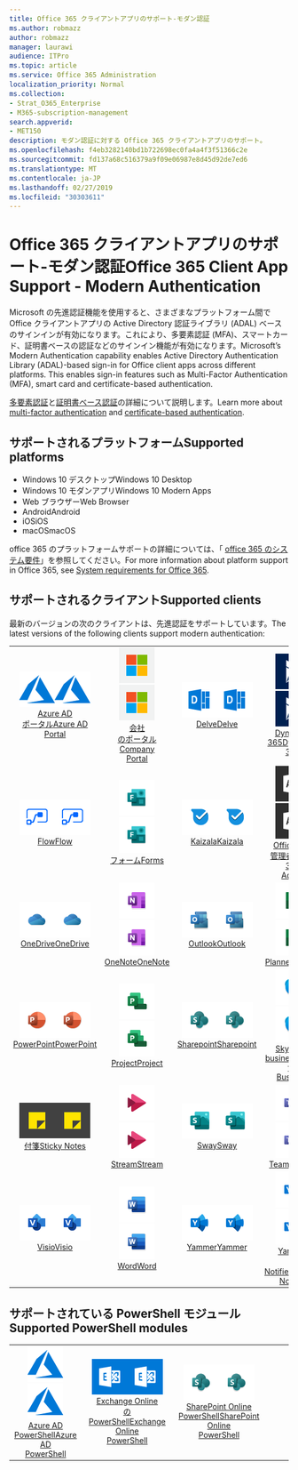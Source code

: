 ```yaml
---
title: Office 365 クライアントアプリのサポート-モダン認証
ms.author: robmazz
author: robmazz
manager: laurawi
audience: ITPro
ms.topic: article
ms.service: Office 365 Administration
localization_priority: Normal
ms.collection:
- Strat_O365_Enterprise
- M365-subscription-management
search.appverid:
- MET150
description: モダン認証に対する Office 365 クライアントアプリのサポート。
ms.openlocfilehash: f4eb3282140bd1b722698ec0fa4a4f3f51366c2e
ms.sourcegitcommit: fd137a68c516379a9f09e06987e8d45d92de7ed6
ms.translationtype: MT
ms.contentlocale: ja-JP
ms.lasthandoff: 02/27/2019
ms.locfileid: "30303611"
---
```

# <a name="office-365-client-app-support---modern-authentication"></a><span data-ttu-id="ef7a0-103">Office 365 クライアントアプリのサポート-モダン認証</span><span class="sxs-lookup"><span data-stu-id="ef7a0-103">Office 365 Client App Support - Modern Authentication</span></span>

<span data-ttu-id="ef7a0-p101">Microsoft の先進認証機能を使用すると、さまざまなプラットフォーム間で Office クライアントアプリの Active Directory 認証ライブラリ (ADAL) ベースのサインインが有効になります。これにより、多要素認証 (MFA)、スマートカード、証明書ベースの認証などのサインイン機能が有効になります。</span><span class="sxs-lookup"><span data-stu-id="ef7a0-p101">Microsoft’s Modern Authentication capability enables Active Directory Authentication Library (ADAL)-based sign-in for Office client apps across different platforms. This enables sign-in features such as Multi-Factor Authentication (MFA), smart card and certificate-based authentication.</span></span>

<span data-ttu-id="ef7a0-106">[多要素認証](https://docs.microsoft.com/azure/active-directory/authentication/multi-factor-authentication)と[証明書ベース認証](https://docs.microsoft.com/azure/active-directory/active-directory-certificate-based-authentication-get-started)の詳細について説明します。</span><span class="sxs-lookup"><span data-stu-id="ef7a0-106">Learn more about [multi-factor authentication](https://docs.microsoft.com/azure/active-directory/authentication/multi-factor-authentication) and [certificate-based authentication](https://docs.microsoft.com/azure/active-directory/active-directory-certificate-based-authentication-get-started).</span></span>

## <a name="supported-platforms"></a><span data-ttu-id="ef7a0-107">サポートされるプラットフォーム</span><span class="sxs-lookup"><span data-stu-id="ef7a0-107">Supported platforms</span></span>

 - <span data-ttu-id="ef7a0-108">Windows 10 デスクトップ</span><span class="sxs-lookup"><span data-stu-id="ef7a0-108">Windows 10 Desktop</span></span>
 - <span data-ttu-id="ef7a0-109">Windows 10 モダンアプリ</span><span class="sxs-lookup"><span data-stu-id="ef7a0-109">Windows 10 Modern Apps</span></span>
 - <span data-ttu-id="ef7a0-110">Web ブラウザー</span><span class="sxs-lookup"><span data-stu-id="ef7a0-110">Web Browser</span></span>
 - <span data-ttu-id="ef7a0-111">Android</span><span class="sxs-lookup"><span data-stu-id="ef7a0-111">Android</span></span>
 - <span data-ttu-id="ef7a0-112">iOS</span><span class="sxs-lookup"><span data-stu-id="ef7a0-112">iOS</span></span>
 - <span data-ttu-id="ef7a0-113">macOS</span><span class="sxs-lookup"><span data-stu-id="ef7a0-113">macOS</span></span>

<span data-ttu-id="ef7a0-114">office 365 のプラットフォームサポートの詳細については、「 [office 365 のシステム要件](https://products.office.com/office-system-requirements)」を参照してください。</span><span class="sxs-lookup"><span data-stu-id="ef7a0-114">For more information about platform support in Office 365, see [System requirements for Office 365](https://products.office.com/office-system-requirements).</span></span>

## <a name="supported-clients"></a><span data-ttu-id="ef7a0-115">サポートされるクライアント</span><span class="sxs-lookup"><span data-stu-id="ef7a0-115">Supported clients</span></span>

<span data-ttu-id="ef7a0-116">最新のバージョンの次のクライアントは、先進認証をサポートしています。</span><span class="sxs-lookup"><span data-stu-id="ef7a0-116">The latest versions of the following clients support modern authentication:</span></span>

| | | | | | |
|:---:|:---:|:---:|:---:|:---:|:---:|
| <span data-ttu-id="ef7a0-117">![Azure アイコン](media/o365-azure-64x64.png)</span><span class="sxs-lookup"><span data-stu-id="ef7a0-117">![Azure icon](media/o365-azure-64x64.png)</span></span> <br> [<span data-ttu-id="ef7a0-118">Azure AD <br>ポータル</span><span class="sxs-lookup"><span data-stu-id="ef7a0-118">Azure AD <br> Portal </span></span>](https://azure.microsoft.com/features/azure-portal/) | <span data-ttu-id="ef7a0-119">![会社のポータルのアイコン](media/o365-microsoft-64x64.png)</span><span class="sxs-lookup"><span data-stu-id="ef7a0-119">![Company portal icon](media/o365-microsoft-64x64.png)</span></span> <br> [<span data-ttu-id="ef7a0-120">会社<br>のポータル</span><span class="sxs-lookup"><span data-stu-id="ef7a0-120">Company <br> Portal </span></span>](https://docs.microsoft.com/intune-user-help/sign-in-to-the-company-portal) | <span data-ttu-id="ef7a0-121">![Delve アイコン](media/o365-delve-64x64.png)</span><span class="sxs-lookup"><span data-stu-id="ef7a0-121">![Delve icon](media/o365-delve-64x64.png)</span></span> <br> [<span data-ttu-id="ef7a0-122">Delve</span><span class="sxs-lookup"><span data-stu-id="ef7a0-122">Delve</span></span>](https://products.office.com/business/intelligent-search) | <span data-ttu-id="ef7a0-123">![Dynamics 365 アイコン](media/o365-dynamics365-64x64.png)</span><span class="sxs-lookup"><span data-stu-id="ef7a0-123">![Dynamics 365 icon](media/o365-dynamics365-64x64.png)</span></span> <br> [<span data-ttu-id="ef7a0-124">Dynamics 365</span><span class="sxs-lookup"><span data-stu-id="ef7a0-124">Dynamics 365</span></span>](https://dynamics.microsoft.com) | <span data-ttu-id="ef7a0-125">![[Excel] アイコン](media/o365-excel-64x64.png)</span><span class="sxs-lookup"><span data-stu-id="ef7a0-125">![Excel icon](media/o365-excel-64x64.png)</span></span> <br> [<span data-ttu-id="ef7a0-126">Excel</span><span class="sxs-lookup"><span data-stu-id="ef7a0-126">Excel</span></span>](https://products.office.com/excel) |
| <span data-ttu-id="ef7a0-127">![フローアイコン](media/o365-flow-64x64.png)</span><span class="sxs-lookup"><span data-stu-id="ef7a0-127">![Flow icon](media/o365-flow-64x64.png)</span></span> <br> [<span data-ttu-id="ef7a0-128">Flow</span><span class="sxs-lookup"><span data-stu-id="ef7a0-128">Flow</span></span>](https://flow.microsoft.com) | <span data-ttu-id="ef7a0-129">![フォームアイコン](media/o365-forms-64x64.png)</span><span class="sxs-lookup"><span data-stu-id="ef7a0-129">![Forms icon](media/o365-forms-64x64.png)</span></span> <br> [<span data-ttu-id="ef7a0-130">フォーム</span><span class="sxs-lookup"><span data-stu-id="ef7a0-130">Forms</span></span>](https://flow.microsoft.com/connectors/shared_microsoftforms/microsoft-forms/) | <span data-ttu-id="ef7a0-131">![Kaizala アイコン](media/o365-kaizala-64x64.png)</span><span class="sxs-lookup"><span data-stu-id="ef7a0-131">![Kaizala icon](media/o365-kaizala-64x64.png)</span></span> <br> [<span data-ttu-id="ef7a0-132">Kaizala</span><span class="sxs-lookup"><span data-stu-id="ef7a0-132">Kaizala</span></span>](https://products.office.com/en/business/microsoft-kaizala) | <span data-ttu-id="ef7a0-133">![Office 365 管理者アイコン](media/o365-o365admin-64x64.png)</span><span class="sxs-lookup"><span data-stu-id="ef7a0-133">![Office 365 Admin icon](media/o365-o365admin-64x64.png)</span></span> <br> [<span data-ttu-id="ef7a0-134">Office 365 <br>管理者</span><span class="sxs-lookup"><span data-stu-id="ef7a0-134">Office 365 <br> Admin</span></span>](https://products.office.com/business/manage-office-365-admin-app) | <span data-ttu-id="ef7a0-135">![レンズアイコン](media/o365-lens-64x64.png)</span><span class="sxs-lookup"><span data-stu-id="ef7a0-135">![Lens icon](media/o365-lens-64x64.png)</span></span> <br> [<span data-ttu-id="ef7a0-136">Office Lens</span><span class="sxs-lookup"><span data-stu-id="ef7a0-136">Office Lens</span></span>](https://www.microsoft.com/p/office-lens/9wzdncrfj3t8?activetab=pivot%3Aoverviewtab) | 
| <span data-ttu-id="ef7a0-137">![OneDrive for business アイコン](media/o365-OneDrive-64x64.png)</span><span class="sxs-lookup"><span data-stu-id="ef7a0-137">![OneDrive for Business icon](media/o365-OneDrive-64x64.png)</span></span> <br> [<span data-ttu-id="ef7a0-138">OneDrive</span><span class="sxs-lookup"><span data-stu-id="ef7a0-138">OneDrive</span></span>](https://products.office.com/onedrive-for-business/online-cloud-storage) |  <span data-ttu-id="ef7a0-139">![OneNote アイコン](media/o365-OneNote-64x64.png)</span><span class="sxs-lookup"><span data-stu-id="ef7a0-139">![OneNote icon](media/o365-OneNote-64x64.png)</span></span> <br> [<span data-ttu-id="ef7a0-140">OneNote</span><span class="sxs-lookup"><span data-stu-id="ef7a0-140">OneNote</span></span>](https://products.office.com/onenote) | <span data-ttu-id="ef7a0-141">![Outlook アイコン](media/o365-outlook-64x64.png)</span><span class="sxs-lookup"><span data-stu-id="ef7a0-141">![Outlook icon](media/o365-outlook-64x64.png)</span></span> <br> [<span data-ttu-id="ef7a0-142">Outlook</span><span class="sxs-lookup"><span data-stu-id="ef7a0-142">Outlook</span></span>](https://products.office.com/outlook) | <span data-ttu-id="ef7a0-143">![Planner アイコン](media/o365-planner-64x64.png)</span><span class="sxs-lookup"><span data-stu-id="ef7a0-143">![Planner icon](media/o365-planner-64x64.png)</span></span> <br> [<span data-ttu-id="ef7a0-144">Planner</span><span class="sxs-lookup"><span data-stu-id="ef7a0-144">Planner</span></span>](https://products.office.com/business/task-management-software) | <span data-ttu-id="ef7a0-145">![PowerBI アイコン](media/o365-powerbi-64x64.png)</span><span class="sxs-lookup"><span data-stu-id="ef7a0-145">![PowerBI icon](media/o365-powerbi-64x64.png)</span></span> <br> [<span data-ttu-id="ef7a0-146">Power BI</span><span class="sxs-lookup"><span data-stu-id="ef7a0-146">Power BI</span></span>](https://powerbi.microsoft.com)
| <span data-ttu-id="ef7a0-147">![[PowerPoint] アイコン](media/o365-powerpoint-64x64.png)</span><span class="sxs-lookup"><span data-stu-id="ef7a0-147">![PowerPoint icon](media/o365-powerpoint-64x64.png)</span></span> <br> [<span data-ttu-id="ef7a0-148">PowerPoint</span><span class="sxs-lookup"><span data-stu-id="ef7a0-148">PowerPoint</span></span>](https://products.office.com/powerpoint) | <span data-ttu-id="ef7a0-149">![プロジェクトアイコン](media/o365-project-64x64.png)</span><span class="sxs-lookup"><span data-stu-id="ef7a0-149">![Project icon](media/o365-project-64x64.png)</span></span> <br> [<span data-ttu-id="ef7a0-150">Project</span><span class="sxs-lookup"><span data-stu-id="ef7a0-150">Project</span></span>](https://products.office.com/project) | <span data-ttu-id="ef7a0-151">![SharePoint アイコン](media/o365-sharepoint-64x64.png)</span><span class="sxs-lookup"><span data-stu-id="ef7a0-151">![SharePoint icon](media/o365-sharepoint-64x64.png)</span></span> <br> [<span data-ttu-id="ef7a0-152">Sharepoint</span><span class="sxs-lookup"><span data-stu-id="ef7a0-152">Sharepoint</span></span>](https://products.office.com/sharepoint) | <span data-ttu-id="ef7a0-153">![Skype for business アイコン](media/o365-skypeforbusiness-64x64.png)</span><span class="sxs-lookup"><span data-stu-id="ef7a0-153">![Skype for Business icon](media/o365-skypeforbusiness-64x64.png)</span></span> <br> [<span data-ttu-id="ef7a0-154">Skype for <br> business</span><span class="sxs-lookup"><span data-stu-id="ef7a0-154">Skype for <br> Business</span></span>](https://www.skype.com/business/) | <span data-ttu-id="ef7a0-155">![StaffHub アイコン](media/o365-staffhub-64x64.png)</span><span class="sxs-lookup"><span data-stu-id="ef7a0-155">![StaffHub icon](media/o365-staffhub-64x64.png)</span></span> <br> [<span data-ttu-id="ef7a0-156">StaffHub</span><span class="sxs-lookup"><span data-stu-id="ef7a0-156">StaffHub</span></span>](https://products.office.com/microsoft-staffhub/staff-scheduling-software)
| <span data-ttu-id="ef7a0-157">![付箋アイコン](media/o365-stickynotes-64x64.png)</span><span class="sxs-lookup"><span data-stu-id="ef7a0-157">![Sticky Notes icon](media/o365-stickynotes-64x64.png)</span></span> <br> [<span data-ttu-id="ef7a0-158">付箋</span><span class="sxs-lookup"><span data-stu-id="ef7a0-158">Sticky Notes</span></span>](https://www.microsoft.com/p/microsoft-sticky-notes/9nblggh4qghw) | <span data-ttu-id="ef7a0-159">![ストリームアイコン](media/o365-stream-64x64.png)</span><span class="sxs-lookup"><span data-stu-id="ef7a0-159">![Stream icon](media/o365-stream-64x64.png)</span></span> <br> [<span data-ttu-id="ef7a0-160">Stream</span><span class="sxs-lookup"><span data-stu-id="ef7a0-160">Stream</span></span>](https://stream.microsoft.com) | <span data-ttu-id="ef7a0-161">![Sway アイコン](media/o365-sway-64x64.png)</span><span class="sxs-lookup"><span data-stu-id="ef7a0-161">![Sway icon](media/o365-sway-64x64.png)</span></span> <br> [<span data-ttu-id="ef7a0-162">Sway</span><span class="sxs-lookup"><span data-stu-id="ef7a0-162">Sway</span></span>](https://sway.com) | <span data-ttu-id="ef7a0-163">![Teams アイコン](media/o365-teams-64x64.png)</span><span class="sxs-lookup"><span data-stu-id="ef7a0-163">![Teams icon](media/o365-teams-64x64.png)</span></span> <br> [<span data-ttu-id="ef7a0-164">Teams</span><span class="sxs-lookup"><span data-stu-id="ef7a0-164">Teams</span></span>](https://products.office.com/microsoft-teams/group-chat-software) | <span data-ttu-id="ef7a0-165">![To do アイコン](media/o365-todo-64x64.png)</span><span class="sxs-lookup"><span data-stu-id="ef7a0-165">![To-Do icon](media/o365-todo-64x64.png)</span></span> <br> [<span data-ttu-id="ef7a0-166">To Do</span><span class="sxs-lookup"><span data-stu-id="ef7a0-166">To-Do</span></span>](https://todo.microsoft.com)
| <span data-ttu-id="ef7a0-167">![Visio アイコン](media/o365-visio-64x64.png)</span><span class="sxs-lookup"><span data-stu-id="ef7a0-167">![Visio icon](media/o365-visio-64x64.png)</span></span> <br> [<span data-ttu-id="ef7a0-168">Visio</span><span class="sxs-lookup"><span data-stu-id="ef7a0-168">Visio</span></span>](https://products.office.com/visio/flowchart-software) | <span data-ttu-id="ef7a0-169">![[Word] アイコン](media/o365-word-64x64.png)</span><span class="sxs-lookup"><span data-stu-id="ef7a0-169">![Word icon](media/o365-word-64x64.png)</span></span> <br> [<span data-ttu-id="ef7a0-170">Word</span><span class="sxs-lookup"><span data-stu-id="ef7a0-170">Word</span></span>](https://products.office.com/word) |<span data-ttu-id="ef7a0-171">![Yammer アイコン](media/o365-yammer-64x64.png)</span><span class="sxs-lookup"><span data-stu-id="ef7a0-171">![Yammer icon](media/o365-yammer-64x64.png)</span></span> <br> [<span data-ttu-id="ef7a0-172">Yammer</span><span class="sxs-lookup"><span data-stu-id="ef7a0-172">Yammer</span></span>](https://products.office.com/yammer/yammer-overview) | <span data-ttu-id="ef7a0-173">![Yammer アイコン](media/o365-yammer-64x64.png)</span><span class="sxs-lookup"><span data-stu-id="ef7a0-173">![Yammer icon](media/o365-yammer-64x64.png)</span></span> <br> [<span data-ttu-id="ef7a0-174">Yammer <br>の Notifier</span><span class="sxs-lookup"><span data-stu-id="ef7a0-174">Yammer <br> Notifier</span></span>](https://products.office.com/yammer/yammer-overview) |  |

## <a name="supported-powershell-modules"></a><span data-ttu-id="ef7a0-175">サポートされている PowerShell モジュール</span><span class="sxs-lookup"><span data-stu-id="ef7a0-175">Supported PowerShell modules</span></span>

| | | | | | |
|:---:|:---:|:---:|:---:|:---:|:---:|
| <span data-ttu-id="ef7a0-176">![Azure アイコン](media/o365-azure-64x64.png)</span><span class="sxs-lookup"><span data-stu-id="ef7a0-176">![Azure icon](media/o365-azure-64x64.png)</span></span> <br> [<span data-ttu-id="ef7a0-177">Azure AD <br> PowerShell</span><span class="sxs-lookup"><span data-stu-id="ef7a0-177">Azure AD <br> PowerShell</span></span>](https://docs.microsoft.com/powershell/azure/active-directory/overview?view=azureadps-2.0) | <span data-ttu-id="ef7a0-178">![Exchange アイコン](media/o365-exchange-64x64.png)</span><span class="sxs-lookup"><span data-stu-id="ef7a0-178">![Exchange icon](media/o365-exchange-64x64.png)</span></span> <br> [<span data-ttu-id="ef7a0-179">Exchange Online <br>の PowerShell</span><span class="sxs-lookup"><span data-stu-id="ef7a0-179">Exchange Online <br> PowerShell</span></span>](https://docs.microsoft.com/powershell/exchange/exchange-online/exchange-online-powershell?view=exchange-ps) | <span data-ttu-id="ef7a0-180">![SharePoint アイコン](media/o365-sharepoint-64x64.png)</span><span class="sxs-lookup"><span data-stu-id="ef7a0-180">![SharePoint icon](media/o365-sharepoint-64x64.png)</span></span> <br> [<span data-ttu-id="ef7a0-181">SharePoint Online <br> PowerShell</span><span class="sxs-lookup"><span data-stu-id="ef7a0-181">SharePoint Online <br> PowerShell</span></span>](https://docs.microsoft.com/sharepoint/manage-team-and-communication-sites-in-powershell)